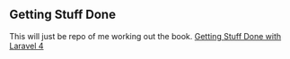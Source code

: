## Getting Stuff Done

This will just be repo of me working out the book. [Getting Stuff Done with Laravel 4](https://leanpub.com/gettingstuffdonelaravel)